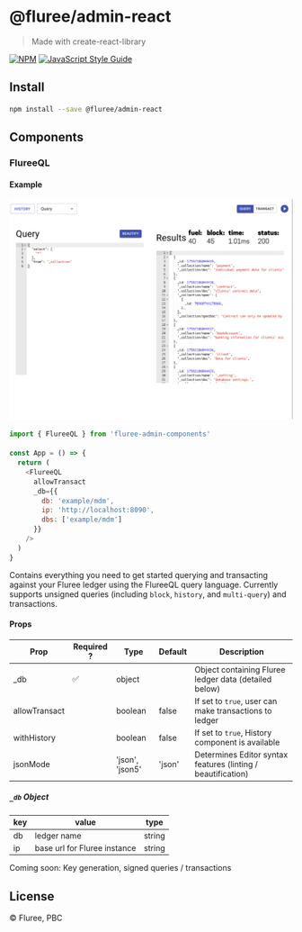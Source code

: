 # @fluree/admin-react

> Made with create-react-library

[![NPM](https://img.shields.io/npm/v/@fluree/admin-react.svg)](https://www.npmjs.com/package/@fluree/admin-react) [![JavaScript Style Guide](https://img.shields.io/badge/code_style-typescript-brightgreen.svg)](https://typescriptlang.com)

## Install

```bash
npm install --save @fluree/admin-react
```

## Components

### FlureeQL

#### Example

![FlureeQL page shot](./docs/assets/FlureeQL-page.png)

```javascript
import { FlureeQL } from 'fluree-admin-components'

const App = () => {
  return (
    <FlureeQL
      allowTransact
      _db={{
        db: 'example/mdm',
        ip: 'http://localhost:8090',
        dbs: ['example/mdm']
      }}
    />
  )
}
```

Contains everything you need to get started querying and transacting against your Fluree ledger using the FlureeQL query language. Currently supports unsigned queries (including `block`, `history`, and `multi-query`) and transactions.

#### Props

| Prop          | Required ? | Type            | Default | Description                                                  |
| ------------- | ---------- | --------------- | ------- | ------------------------------------------------------------ |
| \_db          | ✅         | object          |         | Object containing Fluree ledger data (detailed below)        |
| allowTransact |            | boolean         | false   | If set to `true`, user can make transactions to ledger       |
| withHistory   |            | boolean         | false   | If set to `true`, History component is available             |
| jsonMode      |            | 'json', 'json5' | 'json'  | Determines Editor syntax features (linting / beautification) |

##### `_db` Object

| key | value                        | type   |
| --- | ---------------------------- | ------ |
| db  | ledger name                  | string |
| ip  | base url for Fluree instance | string |

Coming soon: Key generation, signed queries / transactions

## License

© Fluree, PBC

